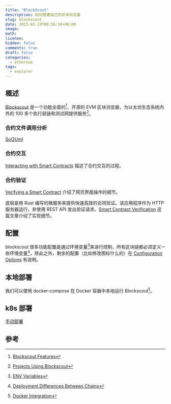 ```yaml
---
title: "BlockScout"
description: 如何搭建自己的区块浏览器
slug: blockscout
date: 2023-03-19T00:56:18+08:00
image:
math:
license:
hidden: false
comments: true
draft: false
categories:
  - ethereum
tags:
  - explorer
---
```


## 概述

[Blockscout](https://www.blockscout.com/) 是一个功能全面的[^1]、开源的 EVM 区块浏览器，为以太坊生态系统内外的 100 多个执行层链和测试网提供服务[^2]。

### 合约文件调用分析

[Sol2Uml](https://github.com/blockscout/blockscout-rs/tree/main/visualizer)

### 合约交互

[Interacting with Smart Contracts](https://docs.blockscout.com/for-users/interacting-with-smart-contracts) 描述了合约交互的过程。

### 合约验证

[Verifying a Smart Contract](https://docs.blockscout.com/for-users/verifying-a-smart-contract) 介绍了网页界面操作的细节。

底层是用 Rust 编写的微服务来提供快速高效的合同验证。该应用程序作为 HTTP 服务器运行，并使用 REST API 发出验证请求。[Smart Contract Verification](https://docs.blockscout.com/for-developers/information-and-settings/smart-contract-verification) 这篇文章介绍了实现细节。

## 配置

blockscout 很多功能配置是通过环境变量[^3]来进行控制，所有区块链都必须定义一些环境变量[^4]，除此之外，剩余的配置（比如修改图标什么的）在 [Configuration Options](https://docs.blockscout.com/for-developers/configuration-options) 有说明。

## 本地部署

我们可以使用 docker-compose 在 Docker 容器中本地运行 Blockscout[^5]。

## k8s 部署

[手动部署](https://docs.blockscout.com/for-developers/manual-deployment)

## 参考

[^1]: [Blockscout Features](https://docs.blockscout.com/about/features)
[^2]: [Projects Using Blockscout](https://docs.blockscout.com/about/projects)
[^3]: [ENV Variables](https://docs.blockscout.com/for-developers/information-and-settings/env-variables)
[^4]: [Deployment Differences Between Chains](https://docs.blockscout.com/for-developers/information-and-settings/deployment-differences-between-chains)
[^5]: [Docker Integration](https://github.com/blockscout/blockscout/tree/master/docker-compose)
